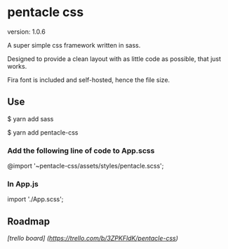 # pentacle css 

version: 1.0.6

A super simple css framework written in sass.

Designed to provide a clean layout with as little code as possible, that just works.

Fira font is included and self-hosted, hence the file size.



## Use

$ yarn add sass

$ yarn add pentacle-css



### Add the following line of code to App.scss

@import '~pentacle-css/assets/styles/pentacle.scss';



### In App.js

import './App.scss';



## Roadmap

*[trello board] (https://trello.com/b/3ZPKFldK/pentacle-css)*
